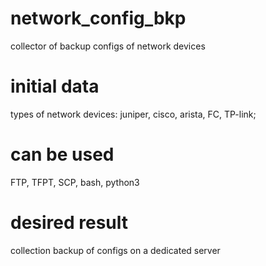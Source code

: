 # network_config_bkp
collector of backup configs of network devices

# initial data
types of network devices: juniper, cisco, arista, FC, TP-link;

# can be used
FTP, TFPT, SCP, bash, python3

# desired result
collection backup of configs on a dedicated server

